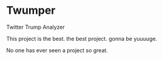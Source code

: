# Twumper
Twitter Trump Analyzer 

This project is the best. the best project. gonna be yuuuuge.

No one has ever seen a project so great.